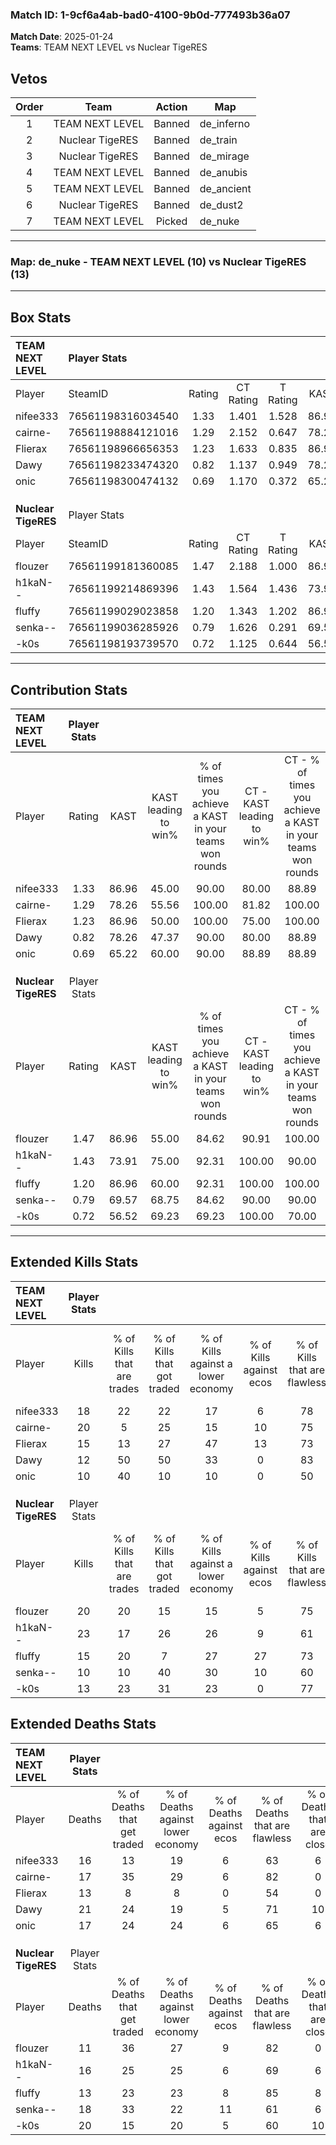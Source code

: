 ### Match ID: 1-9cf6a4ab-bad0-4100-9b0d-777493b36a07  
**Match Date**: 2025-01-24  
**Teams**: TEAM NEXT LEVEL vs Nuclear TigeRES  

## Vetos  

| Order | Team | Action | Map |
| :---: | :--: | :----: | --- |
| 1 | TEAM NEXT LEVEL | Banned | de_inferno |
| 2 | Nuclear TigeRES | Banned | de_train |
| 3 | Nuclear TigeRES | Banned | de_mirage |
| 4 | TEAM NEXT LEVEL | Banned | de_anubis |
| 5 | TEAM NEXT LEVEL | Banned | de_ancient |
| 6 | Nuclear TigeRES | Banned | de_dust2 |
| 7 | TEAM NEXT LEVEL | Picked | de_nuke |

---  

### **Map**: de_nuke - TEAM NEXT LEVEL (10) vs Nuclear TigeRES (13)  
---  

## Box Stats  

| **TEAM NEXT LEVEL** | Player Stats      |        |           |          |       |      |       |         |        |      |     |
| :- | :- | :-: | :-: | :-: | :-: | :-: | :-: | :-: | :-: | :-: | :-: |
| Player              | SteamID           | Rating | CT Rating | T Rating | KAST  | ADR  | Kills | Assists | Deaths | K/D  | HS% |
| nifee333            | 76561198316034540 |  1.33  |   1.401   |  1.528   | 86.96 | 93.1 |  18   |    6    |   16   | 1.13 | 61  |
| cairne-             | 76561198884121016 |  1.29  |   2.152   |  0.647   | 78.26 | 90.0 |  20   |    3    |   17   | 1.18 | 45  |
| Flierax             | 76561198966656353 |  1.23  |   1.633   |  0.835   | 86.96 | 75.7 |  15   |    6    |   13   | 1.15 | 26  |
| Dawy                | 76561198233474320 |  0.82  |   1.137   |  0.949   | 78.26 | 63.9 |  12   |    4    |   21   | 0.57 | 66  |
| onic                | 76561198300474132 |  0.69  |   1.170   |  0.372   | 65.22 | 43.8 |  10   |    8    |   17   | 0.59 | 50  |
|                     |                   |        |           |          |       |      |       |         |        |      |     |
|                     |                   |        |           |          |       |      |       |         |        |      |     |
|                     |                   |        |           |          |       |      |       |         |        |      |     |
| **Nuclear TigeRES** | Player Stats      |        |           |          |       |      |       |         |        |      |     |
| Player              | SteamID           | Rating | CT Rating | T Rating | KAST  | ADR  | Kills | Assists | Deaths | K/D  | HS% |
| flouzer             | 76561199181360085 |  1.47  |   2.188   |  1.000   | 86.96 | 83.8 |  20   |    3    |   11   | 1.82 | 50  |
| h1kaN--             | 76561199214869396 |  1.43  |   1.564   |  1.436   | 73.91 | 98.2 |  23   |    6    |   16   | 1.44 | 65  |
| fluffy              | 76561199029023858 |  1.20  |   1.343   |  1.202   | 86.96 | 63.0 |  15   |    9    |   13   | 1.15 | 40  |
| senka--             | 76561199036285926 |  0.79  |   1.626   |  0.291   | 69.57 | 69.3 |  10   |    9    |   18   | 0.56 | 30  |
| -k0s                | 76561198193739570 |  0.72  |   1.125   |  0.644   | 56.52 | 67.4 |  13   |    1    |   20   | 0.65 | 69  |
---  

## Contribution Stats  

| **TEAM NEXT LEVEL** | Player Stats |       |                      |                                                        |                           |                                                             |                          |                                                            |
| :- | :-: | :-: | :-: | :-: | :-: | :-: | :-: | :-: |
| Player              |    Rating    | KAST  | KAST leading to win% | % of times you achieve a KAST in your teams won rounds | CT - KAST leading to win% | CT - % of times you achieve a KAST in your teams won rounds | T - KAST leading to win% | T - % of times you achieve a KAST in your teams won rounds |
| nifee333            |     1.33     | 86.96 |        45.00         |                         90.00                          |           80.00           |                            88.89                            |          10.00           |                           100.00                           |
| cairne-             |     1.29     | 78.26 |        55.56         |                         100.00                         |           81.82           |                           100.00                            |          14.29           |                           100.00                           |
| Flierax             |     1.23     | 86.96 |        50.00         |                         100.00                         |           75.00           |                           100.00                            |          12.50           |                           100.00                           |
| Dawy                |     0.82     | 78.26 |        47.37         |                         90.00                          |           80.00           |                            88.89                            |          11.11           |                           100.00                           |
| onic                |     0.69     | 65.22 |        60.00         |                         90.00                          |           88.89           |                            88.89                            |          16.67           |                           100.00                           |
|                     |              |       |                      |                                                        |                           |                                                             |                          |                                                            |
|                     |              |       |                      |                                                        |                           |                                                             |                          |                                                            |
|                     |              |       |                      |                                                        |                           |                                                             |                          |                                                            |
| **Nuclear TigeRES** | Player Stats |       |                      |                                                        |                           |                                                             |                          |                                                            |
| Player              |    Rating    | KAST  | KAST leading to win% | % of times you achieve a KAST in your teams won rounds | CT - KAST leading to win% | CT - % of times you achieve a KAST in your teams won rounds | T - KAST leading to win% | T - % of times you achieve a KAST in your teams won rounds |
| flouzer             |     1.47     | 86.96 |        55.00         |                         84.62                          |           90.91           |                           100.00                            |          11.11           |                           33.33                            |
| h1kaN--             |     1.43     | 73.91 |        75.00         |                         92.31                          |          100.00           |                            90.00                            |          42.86           |                           100.00                           |
| fluffy              |     1.20     | 86.96 |        60.00         |                         92.31                          |          100.00           |                           100.00                            |          20.00           |                           66.67                            |
| senka--             |     0.79     | 69.57 |        68.75         |                         84.62                          |           90.00           |                            90.00                            |          33.33           |                           66.67                            |
| -k0s                |     0.72     | 56.52 |        69.23         |                         69.23                          |          100.00           |                            70.00                            |          33.33           |                           66.67                            |
---  

## Extended Kills Stats  

| **TEAM NEXT LEVEL** | Player Stats |                            |                            |                                    |                         |                              |                                 |                                       |                    |           |
| :- | :-: | :-: | :-: | :-: | :-: | :-: | :-: | :-: | :-: | :-: |
| Player              |    Kills     | % of Kills that are trades | % of Kills that got traded | % of Kills against a lower economy | % of Kills against ecos | % of Kills that are flawless | % of Kills that are close duels | % of Kills that are assisted by flash | Pistol Round Kills | AWP Kills |
| nifee333            |      18      |             22             |             22             |                 17                 |            6            |              78              |               11                |                  22                   |         3          |     0     |
| cairne-             |      20      |             5              |             25             |                 15                 |           10            |              75              |                0                |                   0                   |         2          |     0     |
| Flierax             |      15      |             13             |             27             |                 47                 |           13            |              73              |               13                |                   7                   |         1          |     7     |
| Dawy                |      12      |             50             |             50             |                 33                 |            0            |              83              |                8                |                   0                   |         2          |     0     |
| onic                |      10      |             40             |             10             |                 10                 |            0            |              50              |               10                |                   0                   |         0          |     0     |
|                     |              |                            |                            |                                    |                         |                              |                                 |                                       |                    |           |
|                     |              |                            |                            |                                    |                         |                              |                                 |                                       |                    |           |
|                     |              |                            |                            |                                    |                         |                              |                                 |                                       |                    |           |
| **Nuclear TigeRES** | Player Stats |                            |                            |                                    |                         |                              |                                 |                                       |                    |           |
| Player              |    Kills     | % of Kills that are trades | % of Kills that got traded | % of Kills against a lower economy | % of Kills against ecos | % of Kills that are flawless | % of Kills that are close duels | % of Kills that are assisted by flash | Pistol Round Kills | AWP Kills |
| flouzer             |      20      |             20             |             15             |                 15                 |            5            |              75              |                5                |                  10                   |         1          |     0     |
| h1kaN--             |      23      |             17             |             26             |                 26                 |            9            |              61              |                4                |                   0                   |         4          |     0     |
| fluffy              |      15      |             20             |             7              |                 27                 |           27            |              73              |                0                |                   0                   |         1          |     3     |
| senka--             |      10      |             10             |             40             |                 30                 |           10            |              60              |               10                |                  10                   |         1          |     0     |
| -k0s                |      13      |             23             |             31             |                 23                 |            0            |              77              |                0                |                   0                   |         0          |     0     |
## Extended Deaths Stats  

| **TEAM NEXT LEVEL** | Player Stats |                             |                                   |                          |                               |                            |                           |               |
| :- | :-: | :-: | :-: | :-: | :-: | :-: | :-: | :-: |
| Player              |    Deaths    | % of Deaths that get traded | % of Deaths against lower economy | % of Deaths against ecos | % of Deaths that are flawless | % of Deaths that are close | % of Deaths while blinded | Deaths to AWP |
| nifee333            |      16      |             13              |                19                 |            6             |              63               |             6              |             0             |       1       |
| cairne-             |      17      |             35              |                29                 |            6             |              82               |             0              |             0             |       1       |
| Flierax             |      13      |              8              |                 8                 |            0             |              54               |             0              |             0             |       1       |
| Dawy                |      21      |             24              |                19                 |            5             |              71               |             10             |             5             |       0       |
| onic                |      17      |             24              |                24                 |            6             |              65               |             6              |            12             |       0       |
|                     |              |                             |                                   |                          |                               |                            |                           |               |
|                     |              |                             |                                   |                          |                               |                            |                           |               |
|                     |              |                             |                                   |                          |                               |                            |                           |               |
| **Nuclear TigeRES** | Player Stats |                             |                                   |                          |                               |                            |                           |               |
| Player              |    Deaths    | % of Deaths that get traded | % of Deaths against lower economy | % of Deaths against ecos | % of Deaths that are flawless | % of Deaths that are close | % of Deaths while blinded | Deaths to AWP |
| flouzer             |      11      |             36              |                27                 |            9             |              82               |             0              |             9             |       1       |
| h1kaN--             |      16      |             25              |                25                 |            6             |              69               |             6              |             6             |       1       |
| fluffy              |      13      |             23              |                23                 |            8             |              85               |             8              |             0             |       1       |
| senka--             |      18      |             33              |                22                 |            11            |              61               |             6              |             6             |       3       |
| -k0s                |      20      |             15              |                20                 |            5             |              60               |             10             |            10             |       1       |
